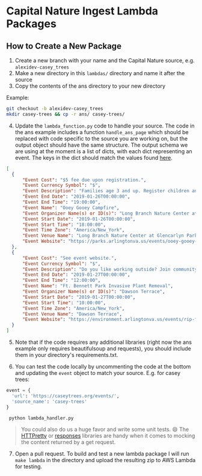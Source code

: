 # Capital Nature Ingest Lambda Packages

## How to Create a New Package

1. Create a new branch with your name and the Capital Nature source, e.g. `alexidev-casey_trees`
2. Make a new directory in this `lambdas/` directory and name it after the source
3. Copy the contents of the ans directory to your new directory

  Example:
  ```bash
  git checkout -b alexidev-casey_trees
  mkdir casey-trees && cp -r ans/ casey-trees/
  ```

4. Update the `lambda_function.py` code to handle your source. The code in the ans example includes a function `handle_ans_page` which should be replaced with code specific to the source you are working on, but the output object should have the same structure. The output schema we are using at the moment is a list of dicts, with each dict representing an event. The keys in the dict should match the values found [here](https://github.com/DataKind-DC/capital-nature-ingest/blob/master/event_schema.md).

  ```json
[
    {
        "Event Cost": "$5 fee due upon registration.",
        "Event Currency Symbol": "$",
        "Event Description": "Families age 3 and up. Register children and adults; children must be accompanied by a registered adult. We\u2019ll use all sorts of cookies, marshmallows and toppings for the most decadent campfire s\u2019mores ever! For information: 703-228-6535. Meet at Long Branch Nature Center. Registration Required: Resident registration begins at 8:00am on 11/13/2018. Non-resident registration begins at 8:00am on 11/14/2018.",
        "Event End Date": "2019-01-26T00:00:00",
        "Event End Time": "19:00:00",
        "Event Name": "Ooey Gooey Campfire",
        "Event Organizer Name(s) or ID(s)": "Long Branch Nature Center at Glencarlyn Park",
        "Event Start Date": "2019-01-26T00:00:00",
        "Event Start Time": "18:00:00",
        "Event Time Zone": "America/New_York",
        "Event Venue Name": "Long Branch Nature Center at Glencarlyn Park",
        "Event Website": "https://parks.arlingtonva.us/events/ooey-gooey-campfire/"
    },
    {
        "Event Cost": "See event website.",
        "Event Currency Symbol": "$",
        "Event Description": "Do you like working outside? Join community volunteers in protecting the local environment from invasive plants. This is a continuing project on the fourth Sunday of each month to reclaim the natural area around Ft. Bennett Park from invasive plants. If you have your own garden gloves and tools, please bring them along. Training and additional tools will be provided. Be sure to come dressed for work, wear long pants, long sleeves, and perhaps a hat. You may also want to bring along a water bottle. These events are for volunteers ages 9 to adult. If you are under 18 years old, a parent or guardian will have to sign our volunteer sign-in sheet before you can participate. Training will be provided at the events. There is no need to RSVP unless you are interested in bringing a group of more than five volunteers. Meet in the parking lot behind Dawson Terrace Community Center.",
        "Event End Date": "2019-01-27T00:00:00",
        "Event End Time": "12:00:00",
        "Event Name": "Ft. Bennett Park Invasive Plant Removal",
        "Event Organizer Name(s) or ID(s)": "Dawson Terrace",
        "Event Start Date": "2019-01-27T00:00:00",
        "Event Start Time": "10:00:00",
        "Event Time Zone": "America/New_York",
        "Event Venue Name": "Dawson Terrace",
        "Event Website": "https://environment.arlingtonva.us/events/rip-ft-bennett-park-2019-01-27/"
    }
]
  ```

5. Note that if the code requires any additional libraries (right now the ans example only requires beautifulsoup and requests), you should include them in your directory's requirements.txt.

6. You can test the code locally by uncommenting the code at the bottom and updating the `event` object to match your source. E.g. for casey trees:

  ```python
  event = {
    'url': 'https://caseytrees.org/events/',
    'source_name': 'casey-trees'
  }
  ```
 
   ```bash
    python lambda_handler.py
   ```
>You could also do us a huge favor and write some unit tests. :smile: The [HTTPretty](https://httpretty.readthedocs.io/en/latest/) or [responses](https://github.com/getsentry/responses) libraries are handy when it comes to mocking the content returned by a get request.


7. Open a pull request. To build and test a new lambda package I will run `make lambda` in the directory and upload the resulting zip to AWS Lambda for testing.
